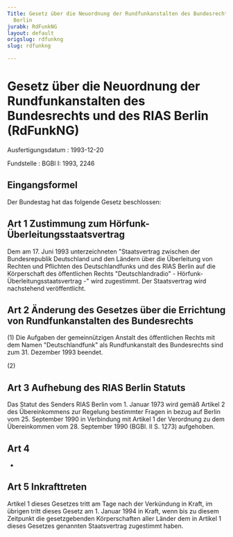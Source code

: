 ```yaml
---
Title: Gesetz über die Neuordnung der Rundfunkanstalten des Bundesrechts und des RIAS
  Berlin
jurabk: RdFunkNG
layout: default
origslug: rdfunkng
slug: rdfunkng

---
```


# Gesetz über die Neuordnung der Rundfunkanstalten des Bundesrechts und des RIAS Berlin (RdFunkNG)

Ausfertigungsdatum
:   1993-12-20

Fundstelle
:   BGBl I: 1993, 2246



## Eingangsformel

Der Bundestag hat das folgende Gesetz beschlossen:


## Art 1 Zustimmung zum Hörfunk-Überleitungsstaatsvertrag

Dem am 17. Juni 1993 unterzeichneten "Staatsvertrag zwischen der
Bundesrepublik Deutschland und den Ländern über die Überleitung von
Rechten und Pflichten des Deutschlandfunks und des RIAS Berlin auf die
Körperschaft des öffentlichen Rechts "Deutschlandradio" - Hörfunk-
Überleitungsstaatsvertrag -" wird zugestimmt. Der Staatsvertrag wird
nachstehend veröffentlicht.


## Art 2 Änderung des Gesetzes über die Errichtung von Rundfunkanstalten des Bundesrechts

(1) Die Aufgaben der gemeinnützigen Anstalt des öffentlichen Rechts
mit dem Namen "Deutschlandfunk" als Rundfunkanstalt des Bundesrechts
sind zum 31. Dezember 1993 beendet.

(2)


## Art 3 Aufhebung des RIAS Berlin Statuts

Das Statut des Senders RIAS Berlin vom 1. Januar 1973 wird gemäß
Artikel 2 des Übereinkommens zur Regelung bestimmter Fragen in bezug
auf Berlin vom 25. September 1990 in Verbindung mit Artikel 1 der
Verordnung zu dem Übereinkommen vom 28. September 1990 (BGBl. II S.
1273) aufgehoben.


## Art 4

-


## Art 5 Inkrafttreten

Artikel 1 dieses Gesetzes tritt am Tage nach der Verkündung in Kraft,
im übrigen tritt dieses Gesetz am 1. Januar 1994 in Kraft, wenn bis zu
diesem Zeitpunkt die gesetzgebenden Körperschaften aller Länder dem in
Artikel 1 dieses Gesetzes genannten Staatsvertrag zugestimmt haben.

